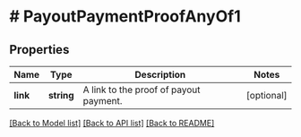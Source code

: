 # # PayoutPaymentProofAnyOf1

## Properties

Name | Type | Description | Notes
------------ | ------------- | ------------- | -------------
**link** | **string** | A link to the proof of payout payment. | [optional]

[[Back to Model list]](../../README.md#models) [[Back to API list]](../../README.md#endpoints) [[Back to README]](../../README.md)
